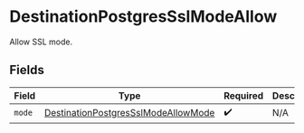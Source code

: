 # DestinationPostgresSslModeAllow

Allow SSL mode.


## Fields

| Field                                                                                             | Type                                                                                              | Required                                                                                          | Description                                                                                       |
| ------------------------------------------------------------------------------------------------- | ------------------------------------------------------------------------------------------------- | ------------------------------------------------------------------------------------------------- | ------------------------------------------------------------------------------------------------- |
| `mode`                                                                                            | [DestinationPostgresSslModeAllowMode](../../models/shared/destinationpostgressslmodeallowmode.md) | :heavy_check_mark:                                                                                | N/A                                                                                               |